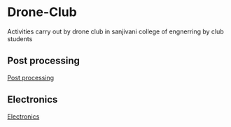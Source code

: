 # Drone-Club
Activities carry out  by drone club in sanjivani college of engnerring by club students 

## Post processing

[Post processing](../Post-Processing-team/README.md)

## Electronics

[Electronics](../electronics-team/README.md)
